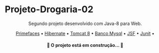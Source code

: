 # Projeto-Drogaria-02
<p align="center">Segundo projeto desenvolvido com Java-8 para Web.</p>

<p align="center">
 <a href="#Primefaces">Primefaces</a> •
   <a href="#Hibernate">Hibernate</a> •
   <a href="#Tomcat 8">Tomcat 8</a> •
   <a href="#Banco Mysql">Banco Mysql</a> •
  <a href="#JSF">JSF</a> •
  <a href="#Junit">Junit</a> •
</p>

<h4 align="center"> 
	🚀 O projeto está em construção... 🚀
</h4>

